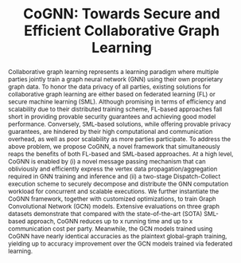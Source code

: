 ---
title: "CoGNN: Towards Secure and Efficient Collaborative Graph Learning"
excerpt: "ACM Conference on Computer and Communications Security (CCS) 2024"
authors: "<u>Zhenhua Zou</u>, <strong>Zhuotao Liu</strong><sup>✉️</sup>, Jinyong Shan, Qi Li, Ke Xu, Mingwei Xu"
doi: https://eprint.iacr.org/2024/987
code: https://github.com/InspiringGroup-Lab/CoGNN
seq: 2
conference: "CCS24"
conference_url: "https://www.sigsac.org/ccs/CCS2024/"
abstract: "Collaborative graph learning represents a learning paradigm where multiple parties jointly train a graph neural network (GNN) using their own proprietary graph data. To honor the data privacy of all parties, existing solutions for collaborative graph learning are either based on federated learning (FL) or secure machine learning (SML). Although promising in terms of efficiency and scalability due to their distributed training scheme, FL-based approaches fall short in providing provable security guarantees and achieving good model performance. Conversely, SML-based solutions, while offering provable privacy guarantees, are hindered by their high computational and communication overhead, as well as poor scalability as more parties participate.

To address the above problem, we propose CoGNN, a novel framework that simultaneously reaps the benefits of both FL-based and SML-based approaches. At a high level, CoGNN is enabled by (i) a novel message passing mechanism that can obliviously and efficiently express the vertex data propagation/aggregation required in GNN training and inference and (ii) a two-stage Dispatch-Collect execution scheme to securely decompose and distribute the GNN computation workload for concurrent and scalable executions. We further instantiate the CoGNN framework, together with customized optimizations, to train Graph Convolutional Network (GCN) models. Extensive evaluations on three graph datasets demonstrate that compared with the state-of-the-art (SOTA) SML-based approach, CoGNN reduces up to x running time and up to x communication cost per party. Meanwhile, the GCN models trained using CoGNN have nearly identical accuracies as the plaintext global-graph training, yielding up to accuracy improvement over the GCN models trained via federated learning."
tag: CCS 24
year: 2024
---